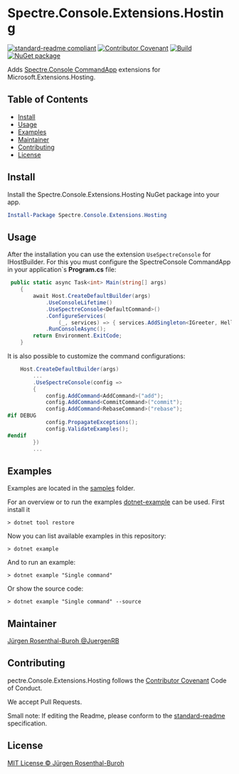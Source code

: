 # Spectre.Console.Extensions.Hosting

[![standard-readme compliant][]][standard-readme]
[![Contributor Covenant][contrib-covenantimg]][contrib-covenant]
[![Build][githubimage]][githubbuild]
[![NuGet package][nugetimage]][nuget]

Adds [Spectre.Console CommandApp][SpectreConsoleDokuCommandApp] extensions for Microsoft.Extensions.Hosting. 

## Table of Contents

- [Install](#install)
- [Usage](#usage)
- [Examples](#examples)
- [Maintainer](#maintainer)
- [Contributing](#contributing)
- [License](#license)

## Install

Install the Spectre.Console.Extensions.Hosting NuGet package into your app.

```powershell
Install-Package Spectre.Console.Extensions.Hosting
```
## Usage

After the installation you can use the extension ```UseSpectreConsole``` for IHostBuilder.
For this you must configure the SpectreConsole CommandApp in your application`s __Program.cs__ file:

```csharp
 public static async Task<int> Main(string[] args)
    {
        await Host.CreateDefaultBuilder(args)
            .UseConsoleLifetime()
            .UseSpectreConsole<DefaultCommand>()
            .ConfigureServices(
                (_, services) => { services.AddSingleton<IGreeter, HelloWorldGreeter>(); })
            .RunConsoleAsync();
        return Environment.ExitCode;
    }
```

It is also possible to customize the command configurations:

```csharp
    Host.CreateDefaultBuilder(args)
        ...
        .UseSpectreConsole(config =>
        {
            config.AddCommand<AddCommand>("add");
            config.AddCommand<CommitCommand>("commit");
            config.AddCommand<RebaseCommand>("rebase");
#if DEBUG
            config.PropagateExceptions();
            config.ValidateExamples();
#endif
        })
        ...
```

## Examples 

Examples are located in the [samples] folder. 

For an overview or to run the examples [dotnet-example](https://github.com/patriksvensson/dotnet-example) can be used.
First install it

```
> dotnet tool restore
```

Now you can list available examples in this repository:

```
> dotnet example
```

And to run an example:

```
> dotnet example "Single command"
```

Or show the source code:

```
> dotnet example "Single command" --source
```

## Maintainer

[Jürgen Rosenthal-Buroh @JuergenRB][maintainer]

## Contributing

pectre.Console.Extensions.Hosting follows the [Contributor Covenant][contrib-covenant] Code of Conduct.

We accept Pull Requests.

Small note: If editing the Readme, please conform to the [standard-readme][] specification.

## License

[MIT License © Jürgen Rosenthal-Buroh][license]

[contrib-covenant]: https://www.contributor-covenant.org/version/1/4/code-of-conduct
[contrib-covenantimg]: https://img.shields.io/badge/Contributor%20Covenant-v2.0%20adopted-ff69b4.svg
[maintainer]: https://github.com/JuergenRB
[nuget]: https://nuget.org/packages/Spectre.Console.Extensions.Hosting
[nugetimage]: https://img.shields.io/nuget/v/Spectre.Console.Extensions.Hosting.svg?logo=nuget&style=flat-square
[license]: LICENSE.txt
[standard-readme]: https://github.com/RichardLitt/standard-readme
[standard-readme compliant]: https://img.shields.io/badge/readme%20style-standard-brightgreen.svg?style=flat-square
[Spectre.Console]: https://github.com/spectreconsole/spectre.console
[SpectreConsoleDokuCommandApp]: https://spectreconsole.net/cli/commandapp
[samples]: https://github.com/juro-org/Spectre.Console.Extensions.Hosting/tree/develop/src/Samples/
[githubbuild]: https://github.com/juro-org/Spectre.Console.Extensions.Hosting/actions/workflows/build.yml?query=branch%3Adevelop
[githubimage]: https://github.com/juro-org/Spectre.Console.Extensions.Hosting/actions/workflows/build.yml/badge.svg?branch=develop

